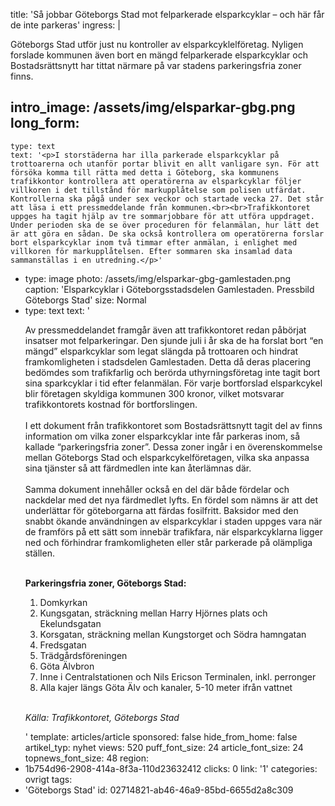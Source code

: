 title: 'Så jobbar Göteborgs Stad mot felparkerade elsparkcyklar – och här får de inte parkeras'
ingress: |
  <p>Göteborgs Stad utför just nu kontroller av elsparkcyklelföretag. Nyligen forslade kommunen även bort en mängd felparkerade elsparkcyklar och Bostadsrättsnytt har tittat närmare på var stadens parkeringsfria zoner finns.
  </p>
  
intro_image: /assets/img/elsparkar-gbg.png
long_form:
  -
    type: text
    text: '<p>I storstäderna har illa parkerade elsparkcyklar på trottoarerna och utanför portar blivit en allt vanligare syn. För att försöka komma till rätta med detta i Göteborg, ska kommunens trafikkontor kontrollera att operatörerna av elsparkcyklar följer villkoren i det tillstånd för markupplåtelse som polisen utfärdat. Kontrollerna ska pågå under sex veckor och startade vecka 27. Det står att läsa i ett pressmeddelande från kommunen.<br><br>Trafikkontoret uppges ha tagit hjälp av tre sommarjobbare för att utföra uppdraget. Under perioden ska de se över proceduren för felanmälan, hur lätt det är att göra en sådan. De ska också kontrollera om operatörerna forslar bort elsparkcyklar inom två timmar efter anmälan, i enlighet med villkoren för markupplåtelsen. Efter sommaren ska insamlad data sammanställas i en utredning.</p>'
  -
    type: image
    photo: /assets/img/elsparkar-gbg-gamlestaden.png
    caption: 'Elsparkcyklar i Göteborgsstadsdelen Gamlestaden. Pressbild Göteborgs Stad'
    size: Normal
  -
    type: text
    text: '<p>Av pressmeddelandet framgår även att trafikkontoret redan påbörjat insatser mot felparkeringar. Den sjunde juli i år ska de ha forslat bort “en mängd” elsparkcyklar som legat slängda på trottoaren och hindrat framkomligheten i stadsdelen Gamlestaden. Detta då deras placering bedömdes som trafikfarlig och berörda uthyrningsföretag inte tagit bort sina sparkcyklar i tid efter felanmälan. För varje bortforslad elsparkcykel blir företagen skyldiga kommunen 300 kronor, vilket motsvarar trafikkontorets kostnad för bortforslingen.&nbsp; <br><br>I ett dokument från trafikkontoret som Bostadsrättsnytt tagit del av finns information om vilka zoner elsparkcyklar inte får parkeras inom, så kallade “parkeringsfria zoner”. Dessa zoner ingår i en överenskommelse mellan Göteborgs Stad och elsparkcykelföretagen, vilka ska anpassa sina tjänster så att färdmedlen inte kan återlämnas där. <br><br>Samma dokument innehåller också en del där både fördelar och nackdelar med det nya färdmedlet lyfts. En fördel som nämns är att det underlättar för göteborgarna att färdas fosilfritt. Baksidor med den snabbt ökande användningen av elsparkcyklar i staden uppges vara när de framförs på ett sätt som innebär trafikfara, när elsparkcyklarna ligger ned och förhindrar framkomligheten eller står parkerade på olämpliga ställen.</p><p><br><b>Parkeringsfria zoner, Göteborgs Stad:</b></p><ol><li>Domkyrkan</li><li>Kungsgatan, sträckning mellan Harry Hjörnes plats och Ekelundsgatan</li><li>Korsgatan, sträckning mellan Kungstorget och Södra hamngatan</li><li>Fredsgatan</li><li>Trädgårdsföreningen</li><li>Göta Älvbron</li><li>Inne i Centralstationen och Nils Ericson Terminalen, inkl. perronger</li><li>Alla kajer längs Göta Älv och kanaler, 5-10 meter ifrån vattnet</li></ol><p><br><i>Källa: Trafikkontoret, Göteborgs Stad</i></p>'
template: articles/article
sponsored: false
hide_from_home: false
artikel_typ: nyhet
views: 520
puff_font_size: 24
article_font_size: 24
topnews_font_size: 48
region:
  - 1b754d96-2908-414a-8f3a-110d23632412
clicks: 0
link: '1'
categories: ovrigt
tags:
  - 'Göteborgs Stad'
id: 02714821-ab46-46a9-85bd-6655d2a8c309
